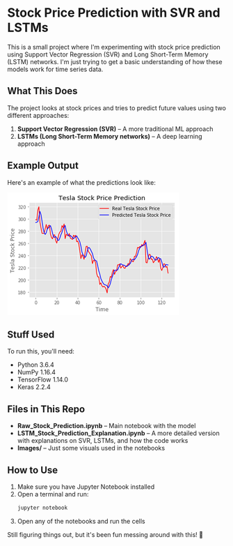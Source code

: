# Stock Price Prediction with SVR and LSTMs  

This is a small project where I'm experimenting with stock price prediction using Support Vector Regression (SVR) and Long Short-Term Memory (LSTM) networks. I'm just trying to get a basic understanding of how these models work for time series data.  

## What This Does  
The project looks at stock prices and tries to predict future values using two different approaches:  
1. **Support Vector Regression (SVR)** – A more traditional ML approach  
2. **LSTMs (Long Short-Term Memory networks)** – A deep learning approach  

## Example Output  
Here's an example of what the predictions look like:  

<img src="Images/prediction.png">  

## Stuff Used  
To run this, you'll need:  
- Python 3.6.4  
- NumPy 1.16.4  
- TensorFlow 1.14.0  
- Keras 2.2.4  

## Files in This Repo  
- **Raw_Stock_Prediction.ipynb** – Main notebook with the model  
- **LSTM_Stock_Prediction_Explanation.ipynb** – A more detailed version with explanations on SVR, LSTMs, and how the code works  
- **Images/** – Just some visuals used in the notebooks  

## How to Use  
1. Make sure you have Jupyter Notebook installed  
2. Open a terminal and run:  
   ```bash
   jupyter notebook
   ```  
3. Open any of the notebooks and run the cells  

Still figuring things out, but it's been fun messing around with this! 🚀
